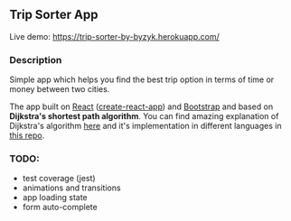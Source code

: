 ## Trip Sorter App
Live demo: https://trip-sorter-by-byzyk.herokuapp.com/
### Description
Simple app which helps you find the best trip option in terms of time or money between two cities. 

The app built on [React](https://facebook.github.io/react/) ([create-react-app](https://github.com/facebookincubator/create-react-app)) and [Bootstrap](http://getbootstrap.com/) and based on **Dijkstra's shortest path algorithm**. You can find amazing explanation of Dijkstra's algorithm [here](http://www.maxburstein.com/blog/introduction-to-graph-theory-finding-shortest-path/) and it's implementation in different languages in [this repo](https://github.com/mburst/dijkstras-algorithm).

### TODO:
- test coverage (jest)
- animations and transitions
- app loading state
- form auto-complete